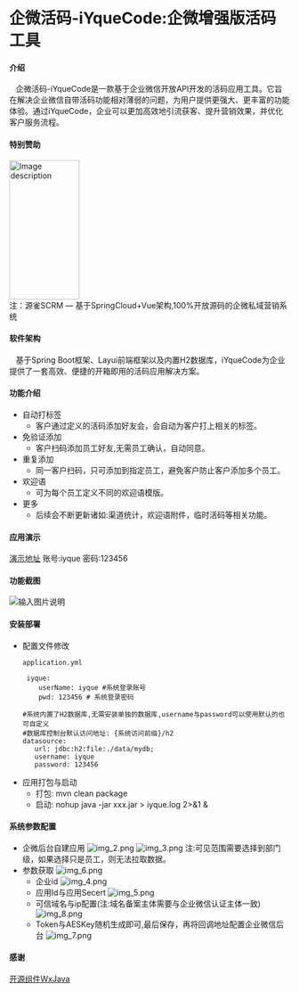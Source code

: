# 企微活码-iYqueCode:企微增强版活码工具

#### 介绍
&nbsp;&nbsp;&nbsp;企微活码-iYqueCode是一款基于企业微信开放API开发的活码应用工具。它旨在解决企业微信自带活码功能相对薄弱的问题，为用户提供更强大、更丰富的功能体验。通过iYqueCode，企业可以更加高效地引流获客、提升营销效果，并优化客户服务流程。
#### 特别赞助
<a href="https://www.iyque.cn?utm_source=iyquecode" target="_blank">
<img src="https://iyque-1251309172.cos.ap-nanjing.myqcloud.com/advert/iyque.jpg" width="50%" height="250"  alt="Image description">
</a>
<br/>
注：源雀SCRM — 基于SpringCloud+Vue架构,100%开放源码的企微私域营销系统

#### 软件架构
&nbsp;&nbsp;&nbsp;基于Spring Boot框架、Layui前端框架以及内置H2数据库，iYqueCode为企业提供了一套高效、便捷的开箱即用的活码应用解决方案。

#### 功能介绍
* 自动打标签
    * 客户通过定义的活码添加好友会，会自动为客户打上相关的标签。
* 免验证添加
    * 客户扫码添加员工好友,无需员工确认，自动同意。
* 重复添加
    * 同一客户扫码，只可添加到指定员工，避免客户防止客户添加多个员工。
* 欢迎语
    * 可为每个员工定义不同的欢迎语模版。
* 更多
    * 后续会不断更新诸如:渠道统计，欢迎语附件，临时活码等相关功能。
#### 应用演示
   <a href="https://iyque.cn/iyque/" target="_blank">演示地址</a>  账号:iyque 密码:123456
#### 功能截图
![输入图片说明](https://foruda.gitee.com/images/1717491559782222610/487183bb_14502254.jpeg "WechatIMG21.jpg")
#### 安装部署
* 配置文件修改
     ```
     application.yml
  
      iyque:
         userName: iyque #系统登录账号
         pwd: 123456 # 系统登录密码
     
     #系统内置了H2数据库,无需安装单独的数据库,username与password可以使用默认的也可自定义
     #数据库控制台默认访问地址: {系统访问前缀}/h2
     datasource:
        url: jdbc:h2:file:./data/mydb;
        username: iyque
        password: 123456
  ```
* 应用打包与启动
    * 打包: mvn clean package
    * 启动: nohup java -jar xxx.jar > iyque.log 2>&1 &

#### 系统参数配置
* 企微后台自建应用
  ![img_2.png](img/img_2.png)
  ![img_3.png](img/img_3.png)
  注:可见范围需要选择到部门级，如果选择只是员工，则无法拉取数据。
* 参数获取
  ![img_6.png](img/img_6.png)
    * 企业id
      ![img_4.png](img/img_4.png)
    * 应用Id与应用Secert
      ![img_5.png](img/img_5.png)
    * 可信域名与ip配置(注:域名备案主体需要与企业微信认证主体一致)
      ![img_8.png](img/img_8.png)
    * Token与AESKey随机生成即可,最后保存，再将回调地址配置企业微信后台
      ![img_7.png](img/img_7.png)

#### 感谢
  <a href="https://gitee.com/binary/weixin-java-tools" target="_blank">开源组件WxJava</a>


